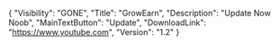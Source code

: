 {
  "Visibility": "GONE",
  "Title": "GrowEarn",
  "Description": "Update Now Noob",
  "MainTextButton": "Update",
  "DownloadLink": "https://www.youtube.com",
  "Version": "1.2"
}
